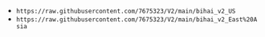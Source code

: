 - `https://raw.githubusercontent.com/7675323/V2/main/bihai_v2_US`
- `https://raw.githubusercontent.com/7675323/V2/main/bihai_v2_East%20Asia`
